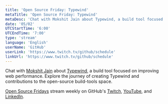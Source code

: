 ```yaml
---
title: 'Open Source Friday: Typewind'
metaTitle: 'Open Source Friday: Typewind'
metaDesc: 'Chat with Mokshit Jain about Typewind, a build tool focused on improving web performance.'
date: '05/02'
UTCStartTime: '6:00'
UTCEndTime: '7:00'
type: 'stream'
language: 'English'
userName: 'GitHub'
userLink: 'https://www.twitch.tv/github/schedule'
linkUrl: 'https://www.twitch.tv/github/schedule'
---
```


Chat with [Mokshit Jain](https://github.com/Mokshit06) about [Typewind](https://github.com/Mokshit06/typewind), a build tool focused on improving web performance. Explore the journey of creating Typewind and contributions to the open-source build-tools space.

[Open Source Fridays](https://www.youtube.com/playlist?list=PL0lo9MOBetEFmtstItnKlhJJVmMghxc0P) stream weekly on GitHub's [Twitch](https://www.twitch.tv/github), [YouTube](https://www.youtube.com/github), and [LinkedIn](https://www.linkedin.com/company/github).
